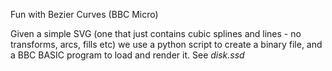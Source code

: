 Fun with Bezier Curves (BBC Micro)

Given a simple SVG (one that just contains cubic splines and lines - no transforms, arcs, fills etc) we use a python script to create a binary file, and a BBC BASIC program to load and render it.
See *disk.ssd*
